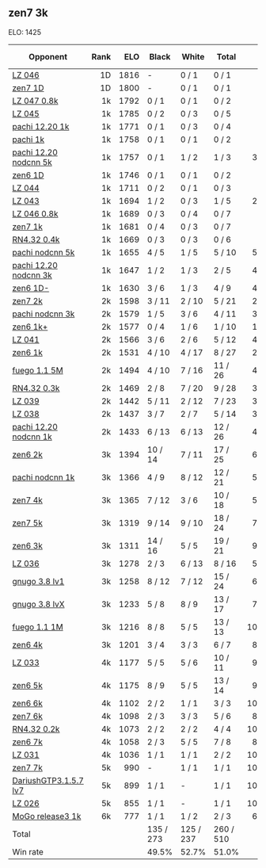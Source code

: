 ## zen7 3k ##

ELO: 1425

Opponent | Rank | ELO | Black | White | Total | Win rate
---------|-----:|----:|-------|-------|-------|-------:
[LZ 046](LZ%20046.md) | 1D | 1816 | - | 0 / 1 | 0 / 1 | 0.0%
[zen7 1D](zen7%201D.md) | 1D | 1800 | - | 0 / 1 | 0 / 1 | 0.0%
[LZ 047 0.8k](LZ%20047%200.8k.md) | 1k | 1792 | 0 / 1 | 0 / 1 | 0 / 2 | 0.0%
[LZ 045](LZ%20045.md) | 1k | 1785 | 0 / 2 | 0 / 3 | 0 / 5 | 0.0%
[pachi 12.20 1k](pachi%2012.20%201k.md) | 1k | 1771 | 0 / 1 | 0 / 3 | 0 / 4 | 0.0%
[pachi 1k](pachi%201k.md) | 1k | 1758 | 0 / 1 | 0 / 1 | 0 / 2 | 0.0%
[pachi 12.20 nodcnn 5k](pachi%2012.20%20nodcnn%205k.md) | 1k | 1757 | 0 / 1 | 1 / 2 | 1 / 3 | 33.3%
[zen6 1D](zen6%201D.md) | 1k | 1746 | 0 / 1 | 0 / 1 | 0 / 2 | 0.0%
[LZ 044](LZ%20044.md) | 1k | 1711 | 0 / 2 | 0 / 1 | 0 / 3 | 0.0%
[LZ 043](LZ%20043.md) | 1k | 1694 | 1 / 2 | 0 / 3 | 1 / 5 | 20.0%
[LZ 046 0.8k](LZ%20046%200.8k.md) | 1k | 1689 | 0 / 3 | 0 / 4 | 0 / 7 | 0.0%
[zen7 1k](zen7%201k.md) | 1k | 1681 | 0 / 4 | 0 / 3 | 0 / 7 | 0.0%
[RN4.32 0.4k](RN4.32%200.4k.md) | 1k | 1669 | 0 / 3 | 0 / 3 | 0 / 6 | 0.0%
[pachi nodcnn 5k](pachi%20nodcnn%205k.md) | 1k | 1655 | 4 / 5 | 1 / 5 | 5 / 10 | 50.0%
[pachi 12.20 nodcnn 3k](pachi%2012.20%20nodcnn%203k.md) | 1k | 1647 | 1 / 2 | 1 / 3 | 2 / 5 | 40.0%
[zen6 1D-](zen6%201D-.md) | 1k | 1630 | 3 / 6 | 1 / 3 | 4 / 9 | 44.4%
[zen7 2k](zen7%202k.md) | 2k | 1598 | 3 / 11 | 2 / 10 | 5 / 21 | 23.8%
[pachi nodcnn 3k](pachi%20nodcnn%203k.md) | 2k | 1579 | 1 / 5 | 3 / 6 | 4 / 11 | 36.4%
[zen6 1k+](zen6%201k+.md) | 2k | 1577 | 0 / 4 | 1 / 6 | 1 / 10 | 10.0%
[LZ 041](LZ%20041.md) | 2k | 1566 | 3 / 6 | 2 / 6 | 5 / 12 | 41.7%
[zen6 1k](zen6%201k.md) | 2k | 1531 | 4 / 10 | 4 / 17 | 8 / 27 | 29.6%
[fuego 1.1 5M](fuego%201.1%205M.md) | 2k | 1494 | 4 / 10 | 7 / 16 | 11 / 26 | 42.3%
[RN4.32 0.3k](RN4.32%200.3k.md) | 2k | 1469 | 2 / 8 | 7 / 20 | 9 / 28 | 32.1%
[LZ 039](LZ%20039.md) | 2k | 1442 | 5 / 11 | 2 / 12 | 7 / 23 | 30.4%
[LZ 038](LZ%20038.md) | 2k | 1437 | 3 / 7 | 2 / 7 | 5 / 14 | 35.7%
[pachi 12.20 nodcnn 1k](pachi%2012.20%20nodcnn%201k.md) | 2k | 1433 | 6 / 13 | 6 / 13 | 12 / 26 | 46.2%
[zen6 2k](zen6%202k.md) | 3k | 1394 | 10 / 14 | 7 / 11 | 17 / 25 | 68.0%
[pachi nodcnn 1k](pachi%20nodcnn%201k.md) | 3k | 1366 | 4 / 9 | 8 / 12 | 12 / 21 | 57.1%
[zen7 4k](zen7%204k.md) | 3k | 1365 | 7 / 12 | 3 / 6 | 10 / 18 | 55.6%
[zen7 5k](zen7%205k.md) | 3k | 1319 | 9 / 14 | 9 / 10 | 18 / 24 | 75.0%
[zen6 3k](zen6%203k.md) | 3k | 1311 | 14 / 16 | 5 / 5 | 19 / 21 | 90.5%
[LZ 036](LZ%20036.md) | 3k | 1278 | 2 / 3 | 6 / 13 | 8 / 16 | 50.0%
[gnugo 3.8 lv1](gnugo%203.8%20lv1.md) | 3k | 1258 | 8 / 12 | 7 / 12 | 15 / 24 | 62.5%
[gnugo 3.8 lvX](gnugo%203.8%20lvX.md) | 3k | 1233 | 5 / 8 | 8 / 9 | 13 / 17 | 76.5%
[fuego 1.1 1M](fuego%201.1%201M.md) | 3k | 1216 | 8 / 8 | 5 / 5 | 13 / 13 | 100.0%
[zen6 4k](zen6%204k.md) | 3k | 1201 | 3 / 4 | 3 / 3 | 6 / 7 | 85.7%
[LZ 033](LZ%20033.md) | 4k | 1177 | 5 / 5 | 5 / 6 | 10 / 11 | 90.9%
[zen6 5k](zen6%205k.md) | 4k | 1175 | 8 / 9 | 5 / 5 | 13 / 14 | 92.9%
[zen6 6k](zen6%206k.md) | 4k | 1102 | 2 / 2 | 1 / 1 | 3 / 3 | 100.0%
[zen7 6k](zen7%206k.md) | 4k | 1098 | 2 / 3 | 3 / 3 | 5 / 6 | 83.3%
[RN4.32 0.2k](RN4.32%200.2k.md) | 4k | 1073 | 2 / 2 | 2 / 2 | 4 / 4 | 100.0%
[zen6 7k](zen6%207k.md) | 4k | 1058 | 2 / 3 | 5 / 5 | 7 / 8 | 87.5%
[LZ 031](LZ%20031.md) | 4k | 1036 | 1 / 1 | 1 / 1 | 2 / 2 | 100.0%
[zen7 7k](zen7%207k.md) | 5k | 990 | - | 1 / 1 | 1 / 1 | 100.0%
[DariushGTP3.1.5.7 lv7](DariushGTP3.1.5.7%20lv7.md) | 5k | 899 | 1 / 1 | - | 1 / 1 | 100.0%
[LZ 026](LZ%20026.md) | 5k | 855 | 1 / 1 | - | 1 / 1 | 100.0%
[MoGo release3 1k](MoGo%20release3%201k.md) | 6k | 777 | 1 / 1 | 1 / 2 | 2 / 3 | 66.7%
Total | | | 135 / 273 | 125 / 237 | 260 / 510 | 
Win rate| | | 49.5% | 52.7% | 51.0% | 
